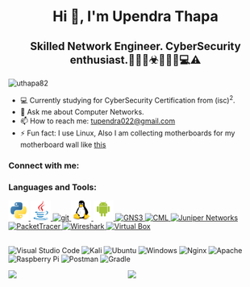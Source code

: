 <h1 align="center">Hi 👋, I'm  Upendra Thapa</h1>
<h2 align="center">Skilled Network Engineer. CyberSecurity enthusiast.👾🏴‍☠️☣🕵🏻‍♂️💻⚠️
</h2>

<p align="left"> <img src="https://komarev.com/ghpvc/?username=uthapa82&label=Profile%20views&color=0e75b6&style=for-the-badge" alt="uthapa82" /> </p>

- 💻 Currently studying for CyberSecurity Certification from (isc)<sup>2</sup>.
- 💬 Ask me about Computer Networks.
- 📫 How to reach me: tupendra022@gmail.com
- ⚡ Fun fact: I use Linux, Also I am collecting motherboards for my motherboard wall like  [this](https://www.reddit.com/r/pcmasterrace/comments/j0xc3y/finished_motherboard_wall_scavenged_from_old/)
<h3 align="left">Connect with me:</h3>
<p align="left">
<!--
<a href="https://www.linkedin.com/in/thapaupen" target="blank"><img align="center" src="https://content.linkedin.com/content/dam/me/business/en-us/amp/brand-site/v2/bg/LI-Bug.svg.original.svg" alt="https://www.linkedin.com/in/thapaupen" height="50" width="50" /></a>

<a href="https://www.hackerrank.com/thapaupendra40" target="blank">
   <img align="center" src="https://raw.githubusercontent.com/rahuldkjain/github-profile-readme-generator/master/src/images/icons/Social/hackerrank.svg" alt="thapaupendra40" height="50" width="50" />
</a>
  </p>
  -->
  <h3 align="left">Languages and Tools:</h3>
<p align="left"> <a href="https://www.python.org" target="_blank"> <img src="https://raw.githubusercontent.com/devicons/devicon/master/icons/python/python-original.svg" alt="python" width="40" height="40"/> </a><a href="https://www.java.com" target="_blank"> <img src="https://raw.githubusercontent.com/devicons/devicon/master/icons/java/java-original.svg" alt="java" width="40" height="40"/> </a><a href="https://git-scm.com/" target="_blank"> <img src="https://www.vectorlogo.zone/logos/git-scm/git-scm-icon.svg" alt="git" width="40" height="40"/></a><a href="https://www.linux.org/" target="_blank"> <img src="https://raw.githubusercontent.com/devicons/devicon/master/icons/linux/linux-original.svg" alt="linux" width="40" height="40"/> </a><a href="https://developer.android.com" target="_blank"> <img src="https://raw.githubusercontent.com/devicons/devicon/master/icons/android/android-original-wordmark.svg" alt="android" width="40" height="40"/> </a><a href="https://www.gns3.com/" target="_blank"> <img src="https://www.gns3.com/assets/custom/gns3/images/logo-colour.png" alt="GNS3" width="50" height="50"/></a><a href="https://www.cisco.com/c/en/us/products/cloud-systems-management/modeling-labs/index.html" target="_blank"> <img src="https://genesisbcs.com/wp-content/uploads/2016/12/cisco2.png" alt="CML" width="90" height="50"/> </a><a href="https://www.juniper.net/us/en/products/network-operating-system/junos-os.html" target="_blank"> <img src="https://juniper-prod.scene7.com/is/image/junipernetworks/juniper_black-rgb-header?wid=224&dpr=off" alt="Juniper Networks" width="115" height="50"/></a><a href="https://www.netacad.com/courses/packet-tracer" target="_blank"> <img src="https://filekumar.com/wp-content/uploads/2020/07/packet-Tracer-Picture.png" alt="PacketTracer" width="90" height="50"/> </a><a href="https://www.wireshark.org" target="_blank"> <img src="https://miro.medium.com/max/512/1*RrNY_2YfqLXVel-07OD3kA.png" alt="Wireshark" width="90" height="60"/> </a><a href="https://www.virtualbox.org/" target="_blank"> <img src="https://www.virtualbox.org/graphics/vbox_logo2_gradient.png" alt="Virtual Box" width="60" height="60"/> </a>
<br>
<br />  
 
  ![Visual Studio Code](https://img.shields.io/badge/Visual%20Studio%20Code-0078d7.svg?style=for-the-badge&logo=visual-studio-code&logoColor=white)
  ![Kali](https://img.shields.io/badge/Kali-268BEE?style=for-the-badge&logo=kalilinux&logoColor=white)
  ![Ubuntu](https://img.shields.io/badge/Ubuntu-E95420?style=for-the-badge&logo=ubuntu&logoColor=white)
  ![Windows](https://img.shields.io/badge/Windows-0078D6?style=for-the-badge&logo=windows&logoColor=white)
  ![Nginx](https://img.shields.io/badge/nginx-%23009639.svg?style=for-the-badge&logo=nginx&logoColor=white)
  ![Apache](https://img.shields.io/badge/apache-%23D42029.svg?style=for-the-badge&logo=apache&logoColor=white)
  ![Raspberry Pi](https://img.shields.io/badge/-RaspberryPi-C51A4A?style=for-the-badge&logo=Raspberry-Pi)
  ![Postman](https://img.shields.io/badge/Postman-FF6C37?style=for-the-badge&logo=postman&logoColor=white)
  ![Gradle](https://img.shields.io/badge/Gradle-02303A.svg?style=for-the-badge&logo=Gradle&logoColor=white)
  
<img align="left" width="47%" src="https://github-readme-stats.vercel.app/api?username=uthapa82&show_icons=true&theme=radical&count_private=true" />
<img align="left" width="47%" src="https://github-readme-stats.vercel.app/api/top-langs/?username=uthapa82&langs_count=10&layout=compact" />
